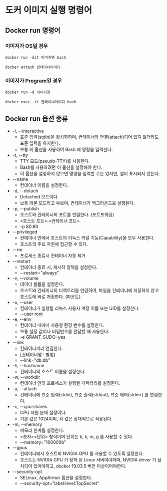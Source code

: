 # 도커 이미지 실행 명령어

## Docker run 명령어
### 이미지가 OS일 경우

```
docker run -dit 이미지명 bash
```

```
docker attach 컨테이너아이디
```

### 이미지가 Program일 경우

```
docker run -d 이미지명
```

```
docker exec -it 컨테이너아이디 bash
```

## Docker run 옵션 종류
- -i, --interactive
  - 표준 입력(stdin)을 활성화하며, 컨테이너와 연결(attach)되어 있지 않더라도 표준 입력을 유지한다.
  - 보통 이 옵션을 사용하여 Bash 에 명령을 입력한다.
- -t, --tty
  - TTY 모드(pseudo-TTY)를 사용한다.
  - Bash를 사용하려면 이 옵션을 설정해야 한다.
  - 이 옵션을 설정하지 않으면 명령을 입력할 수는 있지만, 셸이 표시되지 않는다.
- --name
  - 컨테이너 이름을 설정한다.
- -d, --detach
  - Detached 모드이다.
  - 보통 데몬 모드라고 부르며, 컨테이너가 백그라운드로 실행된다.
- -p, --publish
  - 호스트와 컨테이너의 포트를 연결한다. (포트포워딩)
  - <호스트 포트>:<컨테이너 포트>
  - -p 80:80
- --privileged
  - 컨테이너 안에서 호스트의 리눅스 커널 기능(Capability)을 모두 사용한다.
  - 호스트의 주요 자원에 접근할 수 있다.
- --rm
  - 프로세스 종료시 컨테이너 자동 제거
- --restart
  - 컨테이너 종료 시, 재시작 정책을 설정한다.
  - --restart="always"
- -v, --volume
  - 데이터 볼륨을 설정한다.
  - 호스트와 컨테이너의 디렉토리를 연결하여, 파일을 컨테이너에 저장하지 않고 호스트에 바로 저장한다. (마운트)
- -u, --user
  - 컨테이너가 실행될 리눅스 사용자 계정 이름 또는 UID를 설정한다.
  - --user root
- -e, --env
  - 컨테이너 내에서 사용할 환경 변수를 설정한다.
  - 보통 설정 값이나 비밀번호를 전달할 때 사용한다.
  - -e GRANT_SUDO=yes
- --link
  - 컨테이너끼리 연결한다.
  - [컨테이너명 : 별칭]
  - --link="db:db"
- -h, --hostname
  - 컨테이너의 호스트 이름을 설정한다.
- -w, --workdir
  - 컨테이너 안의 프로세스가 실행될 디렉터리를 설정한다.
- -a, --attach
  - 컨테이너에 표준 입력(stdin), 표준 출력(stdout), 표준 에러(stderr) 를 연결한다.
- -c, --cpu-shares
  - CPU 자원 분배 설정이다.
  - 기본 값은 1024이며, 각 값은 상대적으로 적용된다.
- -m, --memory
  - 메모리 한계를 설정한다.
  - <숫자><단위> 형식이며 단위는 b, k, m, g 를 사용할 수 있다.
  - --memory=”100000b”
- --gpus
  - 컨테이너에서 호스트의 NVIDIA GPU 를 사용할 수 있도록 설정한다.
  - 호스트는 NVIDIA GPU 가 장착 된 Linux 서버여야하며, NVIDIA driver 가 설치되어 있어야하고, docker 19.03.5 버전 이상이어야한다.
- --security-opt
  - SELinux, AppArmor 옵션을 설정한다.
  - --security-opt=”label:level:TopSecret”

